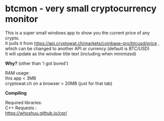 # btcmon - very small cryptocurrency monitor

This is a super small windows app to show you the current price of any crypto. <br>
It pulls it from https://api.cryptowat.ch/markets/coinbase-pro/btcusd/price , <br>
which can be changed to another API or currency (default is BTC/USD)<br>
It will update as the window title text (including when minimized) <br>

<b>Why?</b>
(other than 'I got bored')

RAM usage:<br>
this app < 3MB <br>
cryptowat.ch on a browser > 20MB (just for that tab)  <br>

<b>Compiling</b>

Required libraries:<br>
C++ Requests :
<br>https://whoshuu.github.io/cpr/

